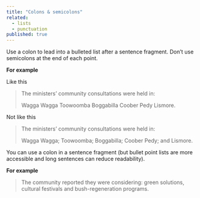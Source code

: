 ```yaml
---
title: "Colons & semicolons"
related: 
  - lists
  - punctuation
published: true
---
```


Use a colon to lead into a bulleted list after a sentence fragment. Don’t use semicolons at the end of each point.

**For example**

Like this

> The ministers’ community consultations were held in: 
> 
> Wagga Wagga
> Toowoomba
> Boggabilla
> Coober Pedy
> Lismore.

Not like this

> The ministers’ community consultations were held in:
>
> Wagga Wagga;
> Toowoomba;
> Boggabilla;
> Coober Pedy; and
> Lismore.

You can use a colon in a sentence fragment (but bullet point lists are more accessible and long sentences can reduce readability).

**For example**

> The community reported they were considering: green solutions, cultural festivals and bush-regeneration programs.
